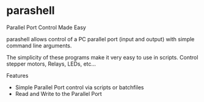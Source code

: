 # parashell
Parallel Port Control Made Easy

parashell allows control of a PC parallel port (input and output) with simple command line arguments. 

The simplicity of these programs make it very easy to use in scripts. Control stepper motors, Relays, LEDs, etc...

Features
  - Simple Parallel Port control via scripts or batchfiles  
  - Read and Write to the Parallel Port 

